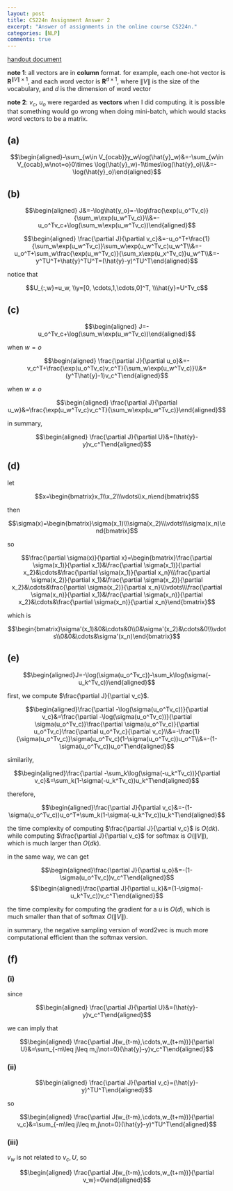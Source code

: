 ```yaml
---
layout: post
title: CS224n Assignment Answer 2
excerpt: "Answer of assignments in the online course CS224n."
categories: [NLP]
comments: true
---
```


[handout document](https://web.stanford.edu/class/cs224n/assignments/a2.pdf)

**note 1**: all vectors are in **column** format. for example, each one-hot vector is $\mathbf{R}^{\|V\|\times 1}$, and each word vector is $\mathbf{R}^{d\times 1}$, where $\|V\|$ is the size of the vocabulary, and $d$ is the dimension of word vector

**note 2**: $v_c$, $u_o$ were regarded as **vectors** when I did computing. it is possible that something would go wrong when doing mini-batch, which would stacks word vectors to be a matrix.

## (a)

$$\begin{aligned}-\sum_{w\in V_{ocab}}y_w\log(\hat{y}_w)&=-\sum_{w\in V_{ocab},w\not=o}0\times \log(\hat{y}_w)-1\times\log(\hat{y}_o)\\&=-\log(\hat{y}_o)\end{aligned}$$

## (b)

$$\begin{aligned}
J&=-\log\hat{y_o}=-\log\frac{\exp(u_o^Tv_c)}{\sum_w\exp(u_w^Tv_c)}\\&=-u_o^Tv_c+\log(\sum_w\exp(u_w^Tv_c))\end{aligned}$$

$$\begin{aligned}
\frac{\partial J}{\partial v_c}&=-u_o^T+\frac{1}{\sum_w\exp(u_w^Tv_c)}\sum_w\exp(u_w^Tv_c)u_w^T\\&=-u_o^T+\sum_w\frac{\exp(u_w^Tv_c)}{\sum_x\exp(u_x^Tv_c)}u_w^T\\&=-y^TU^T+\hat{y}^TU^T=(\hat{y}-y)^TU^T\end{aligned}$$

notice that 

$$U_{:,w}=u_w, \\y=[0, \cdots,1,\cdots,0]^T, \\\hat{y}=U^Tv_c$$

## (c)

$$\begin{aligned}
J=-u_o^Tv_c+\log(\sum_w\exp(u_w^Tv_c))\end{aligned}$$

when $w=o$

$$\begin{aligned}
\frac{\partial J}{\partial u_o}&=-v_c^T+\frac{\exp(u_o^Tv_c)v_c^T}{\sum_w\exp(u_w^Tv_c)}\\&=(y^T\hat{y}-1)v_c^T\end{aligned}$$

when $w\not=o$

$$\begin{aligned}
\frac{\partial J}{\partial u_w}&=\frac{\exp(u_w^Tv_c)v_c^T}{\sum_w\exp(u_w^Tv_c)}\end{aligned}$$

in summary,

$$\begin{aligned}
\frac{\partial J}{\partial U}&=(\hat{y}-y)v_c^T\end{aligned}$$

## (d)

let

$$x=\begin{bmatrix}x_1\\x_2\\\vdots\\x_n\end{bmatrix}$$

then

$$\sigma(x)=\begin{bmatrix}\sigma(x_1)\\\sigma(x_2)\\\vdots\\\sigma(x_n)\end{bmatrix}$$

so

$$\frac{\partial \sigma(x)}{\partial x}=\begin{bmatrix}\frac{\partial \sigma(x_1)}{\partial x_1}&\frac{\partial \sigma(x_1)}{\partial x_2}&\cdots&\frac{\partial \sigma(x_1)}{\partial x_n}\\\frac{\partial \sigma(x_2)}{\partial x_1}&\frac{\partial \sigma(x_2)}{\partial x_2}&\cdots&\frac{\partial \sigma(x_2)}{\partial x_n}\\\vdots\\\frac{\partial \sigma(x_n)}{\partial x_1}&\frac{\partial \sigma(x_n)}{\partial x_2}&\cdots&\frac{\partial \sigma(x_n)}{\partial x_n}\end{bmatrix}$$

which is

$$\begin{bmatrix}\sigma'(x_1)&0&\cdots&0\\0&\sigma'(x_2)&\cdots&0\\\vdots\\0&0&\cdots&\sigma'(x_n)\end{bmatrix}$$

## (e)

$$\begin{aligned}J=-\log(\sigma(u_o^Tv_c))-\sum_k\log(\sigma(-u_k^Tv_c))\end{aligned}$$

first, we compute $\frac{\partial J}{\partial v_c}$. 

$$\begin{aligned}\frac{\partial -\log(\sigma(u_o^Tv_c))}{\partial v_c}&=\frac{\partial -\log(\sigma(u_o^Tv_c))}{\partial \sigma(u_o^Tv_c)}\frac{\partial \sigma(u_o^Tv_c)}{\partial u_o^Tv_c}\frac{\partial u_o^Tv_c}{\partial v_c}\\&=-\frac{1}{\sigma(u_o^Tv_c)}\sigma(u_o^Tv_c)(1-\sigma(u_o^Tv_c))u_o^T\\&=-(1-\sigma(u_o^Tv_c))u_o^T\end{aligned}$$

similarily,

$$\begin{aligned}\frac{\partial -\sum_k\log(\sigma(-u_k^Tv_c))}{\partial v_c}&=\sum_k(1-\sigma(-u_k^Tv_c))u_k^T\end{aligned}$$

therefore,

$$\begin{aligned}\frac{\partial J}{\partial v_c}&=-(1-\sigma(u_o^Tv_c))u_o^T+\sum_k(1-\sigma(-u_k^Tv_c))u_k^T\end{aligned}$$

the time complexity of computing $\frac{\partial J}{\partial v_c}$ is $O(dk)$. while computing $\frac{\partial J}{\partial v_c}$ for softmax is $O(\|V\|)$, which is much larger than $O(dk)$.

in the same way, we can get

$$\begin{aligned}\frac{\partial J}{\partial u_o}&=-(1-\sigma(u_o^Tv_c))v_c^T\end{aligned}$$
$$\begin{aligned}\frac{\partial J}{\partial u_k}&=(1-\sigma(-u_k^Tv_c))v_c^T\end{aligned}$$

the time complexity for computing the gradient for a $u$ is $O(d)$, which is much smaller than that of softmax $O(\|V\|)$.

in summary, the negative sampling version of word2vec is much more computational efficient than the softmax version.

## (f)

### (i)

since

$$\begin{aligned}
\frac{\partial J}{\partial U}&=(\hat{y}-y)v_c^T\end{aligned}$$

we can imply that

$$\begin{aligned}
\frac{\partial J(w_{t-m},\cdots,w_{t+m})}{\partial U}&=\sum_{-m\leq j\leq m,j\not=0}(\hat{y}-y)v_c^T\end{aligned}$$

### (ii)

$$\begin{aligned}
\frac{\partial J}{\partial v_c}=(\hat{y}-y)^TU^T\end{aligned}$$

so

$$\begin{aligned}
\frac{\partial J(w_{t-m},\cdots,w_{t+m})}{\partial v_c}&=\sum_{-m\leq j\leq m,j\not=0}(\hat{y}-y)^TU^T\end{aligned}$$

### (iii)

$v_w$ is not related to $v_c, U$, so

$$\begin{aligned}
\frac{\partial J(w_{t-m},\cdots,w_{t+m})}{\partial v_w}=0\end{aligned}$$